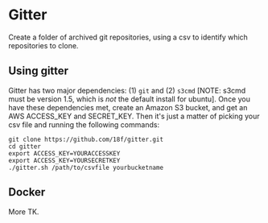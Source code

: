 # Gitter

Create a folder of archived git repositories, using a csv to identify which repositories to clone. 

## Using gitter

Gitter has two major dependencies: (1) `git` and (2) `s3cmd` [NOTE: s3cmd must be version 1.5, which is *not* the default install for ubuntu]. Once you have these dependencies met, create an Amazon S3 bucket, and get an AWS ACCESS_KEY and SECRET_KEY. Then it's just a matter of picking your csv file and running the following commands:

```
git clone https://github.com/18f/gitter.git
cd gitter
export ACCESS_KEY=YOURACCESSKEY
export ACCESS_KEY=YOURSECRETKEY
./gitter.sh /path/to/csvfile yourbucketname
```

## Docker

More TK.